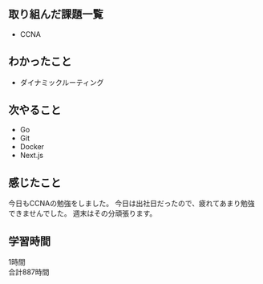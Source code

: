 ## 取り組んだ課題一覧
- CCNA

## わかったこと
- ダイナミックルーティング

## 次やること
- Go
- Git
- Docker
- Next.js

## 感じたこと
今日もCCNAの勉強をしました。
今日は出社日だったので、疲れてあまり勉強できませんでした。
週末はその分頑張ります。

## 学習時間
1時間<br />
合計887時間
